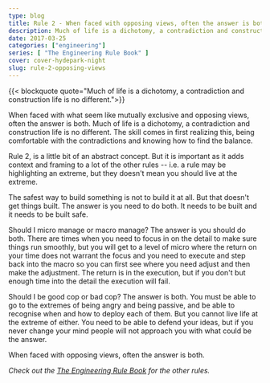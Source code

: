 ```yaml
---
type: blog
title: Rule 2 - When faced with opposing views, often the answer is both.
description: Much of life is a dichotomy, a contradiction and construction life is no different.
date: 2017-03-25
categories: ["engineering"]
series: [ "The Engineering Rule Book" ]
cover: cover-hydepark-night
slug: rule-2-opposing-views
---
```


{{< blockquote quote="Much of life is a dichotomy, a contradiction and construction life is no different.">}}

When faced with what seem like mutually exclusive and opposing views, often the answer is both. Much of life is a dichotomy, a contradiction and construction life is no different. The skill comes in first realizing this, being comfortable with the contradictions and knowing how to find the balance.

Rule 2, is a little bit of an abstract concept. But it is important as it adds context and framing to a lot of the other rules -- i.e. a rule may be highlighting an extreme, but they doesn't mean you should live at the extreme.

The safest way to build something is not to build it at all. But that doesn't get things built. The answer is you need to do both. It needs to be built and it needs to be built safe.

Should I micro manage or macro manage? The answer is you should do both. There are times when you need to focus in on the detail to make sure things run smoothly, but you will get to a level of micro where the return on your time does not warrant the focus and you need to execute and step back into the macro so you can first see where you need adjust and then make the adjustment. The return is in the execution, but if you don't but enough time into the detail the execution will fail.

Should I be good cop or bad cop? The answer is both. You must be able to go to the extremes of being angry and being passive, and be able to recognise when and how to deploy each of them. But you cannot live life at the extreme of either. You need to be able to defend your ideas, but if you never change your mind people will not approach you with what could be the answer.

When faced with opposing views, often the answer is both.

_Check out the [The Engineering Rule Book](/series/the-engineering-rule-book) for the other rules._
